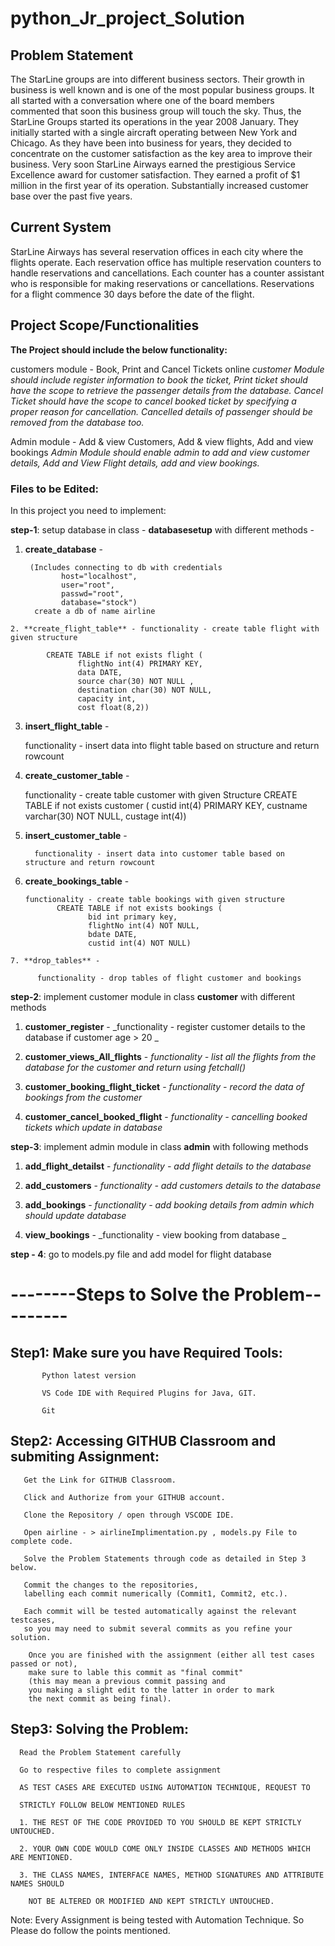 # python_Jr_project_Solution
## Problem Statement

The StarLine groups are into different business sectors. Their growth in business is well known and is one of the most popular business groups. It all started with a conversation where one of the board members commented that soon this business group will touch the sky. Thus, the StarLine Groups started its operations in the year 2008 January. They initially started with a single aircraft operating between New York and Chicago. As they have been into business for years, they decided to concentrate on the customer satisfaction as the key area to improve their business. Very soon StarLine Airways earned the prestigious Service Excellence award for customer satisfaction. They earned a profit of $1 million in the first year of its operation. Substantially increased customer base over the past five years.

## Current System

StarLine Airways has several reservation offices in each city where the flights operate. Each reservation office has multiple reservation counters to handle reservations and cancellations. Each counter has a counter assistant who is responsible for making reservations or cancellations. Reservations for a flight commence 30 days before the date of the flight.

## Project Scope/Functionalities

**The Project should include the below functionality:**

 customers module - Book, Print and Cancel Tickets online
      _customer Module should include register information to book the ticket, Print ticket should have the scope to retrieve the passenger details from the database. Cancel Ticket should have the scope to cancel booked ticket by specifying a proper reason for cancellation. Cancelled details of passenger should be removed from the database too._
  
Admin module - Add & view Customers, Add & view flights, Add and view bookings
      _Admin Module should enable admin to add and view customer details, Add and View Flight details, add and view bookings._ 
   

### Files to be Edited:

In this project you need to implement:

**step-1**: setup database in class - **databasesetup**  with different methods - 
   
   1. **create_database** -  
     
           (Includes connecting to db with credentials 
                  host="localhost", 
                  user="root", 
                  passwd="root",
                  database="stock")
            create a db of name airline
            
            
    2. **create_flight_table** - functionality - create table flight with given structure
    
            CREATE TABLE if not exists flight (
                   flightNo int(4) PRIMARY KEY,
                   data DATE,
                   source char(30) NOT NULL ,
                   destination char(30) NOT NULL, 
                   capacity int, 
                   cost float(8,2))
                   
   3. **insert_flight_table** -  
     
         functionality - insert data into flight table based on structure and return rowcount 
                   
   4. **create_customer_table** - 
   
        functionality - create table customer with given Structure 
            CREATE TABLE if not exists customer (
                 custid int(4) PRIMARY KEY,
                 custname varchar(30) NOT NULL,
                 custage int(4))
                 
   5. **insert_customer_table** - 
              
            functionality - insert data into customer table based on structure and return rowcount 
              
   6. **create_bookings_table** -
              
          functionality - create table bookings with given structure
                 CREATE TABLE if not exists bookings (
                        bid int primary key,
                        flightNo int(4) NOT NULL,
                        bdate DATE,
                        custid int(4) NOT NULL)
                       
    7. **drop_tables** - 
    
          functionality - drop tables of flight customer and bookings
           
**step-2**: implement customer module in class **customer** with different methods
           
   1. **customer_register** - _functionality - register  customer details to the database if customer age > 20 _
   
   2. **customer_views_All_flights** - 
          _functionality - list all the flights from the database for the customer and return using fetchall()_
   
   3. **customer_booking_flight_ticket** - _functionality - record the data of bookings from the customer_
   
   4.  **customer_cancel_booked_flight** -  _functionality - cancelling booked tickets which update in database_
   
**step-3**: implement admin module in class **admin** with following methods
            
   1. **add_flight_detailst** - _functionality - add flight details to the database_
   
   2. **add_customers** - _functionality - add customers details to the database_
   
   3. **add_bookings** - _functionality - add booking details from admin which should update database_ 
   
   4. **view_bookings** - _functionality - view booking from database _
   
   
   
**step - 4**: go to models.py file and add model for flight database
             
                     
# --------Steps to Solve the Problem---------

## Step1: Make sure you have Required Tools:

           Python latest version

           VS Code IDE with Required Plugins for Java, GIT.

           Git

## Step2: Accessing GITHUB Classroom and submiting Assignment:

       Get the Link for GITHUB Classroom.

       Click and Authorize from your GITHUB account.

       Clone the Repository / open through VSCODE IDE.

       Open airline - > airlineImplimentation.py , models.py File to complete code.

       Solve the Problem Statements through code as detailed in Step 3 below.

       Commit the changes to the repositories, 
       labelling each commit numerically (Commit1, Commit2, etc.).

       Each commit will be tested automatically against the relevant testcases, 
       so you may need to submit several commits as you refine your solution.

        Once you are finished with the assignment (either all test cases passed or not),
        make sure to lable this commit as "final commit" 
        (this may mean a previous commit passing and 
        you making a slight edit to the latter in order to mark 
        the next commit as being final).

## Step3: Solving the Problem:

      Read the Problem Statement carefully

      Go to respective files to complete assignment
      
      AS TEST CASES ARE EXECUTED USING AUTOMATION TECHNIQUE, REQUEST TO
      
      STRICTLY FOLLOW BELOW MENTIONED RULES
      
      1. THE REST OF THE CODE PROVIDED TO YOU SHOULD BE KEPT STRICTLY UNTOUCHED.
      
      2. YOUR OWN CODE WOULD COME ONLY INSIDE CLASSES AND METHODS WHICH ARE MENTIONED.
      
      3. THE CLASS NAMES, INTERFACE NAMES, METHOD SIGNATURES AND ATTRIBUTE NAMES SHOULD
      
        NOT BE ALTERED OR MODIFIED AND KEPT STRICTLY UNTOUCHED.
          
    
Note: Every Assignment is being tested with Automation Technique. So Please do follow the points mentioned.

